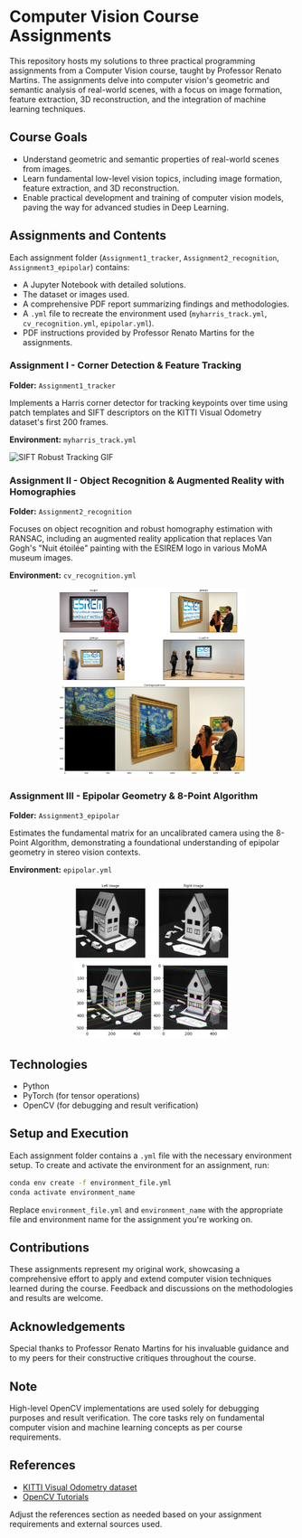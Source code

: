 # Computer Vision Course Assignments

This repository hosts my solutions to three practical programming assignments from a Computer Vision course, taught by Professor Renato Martins. The assignments delve into computer vision's geometric and semantic analysis of real-world scenes, with a focus on image formation, feature extraction, 3D reconstruction, and the integration of machine learning techniques.

## Course Goals

- Understand geometric and semantic properties of real-world scenes from images.
- Learn fundamental low-level vision topics, including image formation, feature extraction, and 3D reconstruction.
- Enable practical development and training of computer vision models, paving the way for advanced studies in Deep Learning.

## Assignments and Contents

Each assignment folder (`Assignment1_tracker`, `Assignment2_recognition`, `Assignment3_epipolar`) contains:
- A Jupyter Notebook with detailed solutions.
- The dataset or images used.
- A comprehensive PDF report summarizing findings and methodologies.
- A `.yml` file to recreate the environment used (`myharris_track.yml`, `cv_recognition.yml`, `epipolar.yml`).
- PDF instructions provided by Professor Renato Martins for the assignments.

### Assignment I - Corner Detection & Feature Tracking

**Folder:** `Assignment1_tracker`

Implements a Harris corner detector for tracking keypoints over time using patch templates and SIFT descriptors on the KITTI Visual Odometry dataset's first 200 frames.

**Environment:** `myharris_track.yml`

![SIFT Robust Tracking GIF](https://github.com/GraceSevillano/Computer-Vision-Course-Assignments/blob/master/Assignment1_tracker/sift_Robust.gif)

### Assignment II - Object Recognition & Augmented Reality with Homographies

**Folder:** `Assignment2_recognition`

Focuses on object recognition and robust homography estimation with RANSAC, including an augmented reality application that replaces Van Gogh's "Nuit étoilée" painting with the ESIREM logo in various MoMA museum images.

**Environment:** `cv_recognition.yml`

<p align="center">
  <img src="https://github.com/GraceSevillano/Computer-Vision-Course-Assignments/blob/master/Assignment2_recognition/image_readme1.png" width="331.2" height="164.4"/>
  <img src="https://github.com/GraceSevillano/Computer-Vision-Course-Assignments/blob/master/Assignment2_recognition/image_readme2.png" width="331.2" height="164.4" />
</p>

### Assignment III - Epipolar Geometry & 8-Point Algorithm

**Folder:** `Assignment3_epipolar`

Estimates the fundamental matrix for an uncalibrated camera using the 8-Point Algorithm, demonstrating a foundational understanding of epipolar geometry in stereo vision contexts.

**Environment:** `epipolar.yml`

<p align="center">
  <img src="https://github.com/GraceSevillano/Computer-Vision-Course-Assignments/blob/master/Assignment3_epipolar/INPUT.png" width="276" height="137" />
  <img src="https://github.com/GraceSevillano/Computer-Vision-Course-Assignments/blob/master/Assignment3_epipolar/epi1_correspondences.png" width="276" height="137" />
</p>

## Technologies

- Python
- PyTorch (for tensor operations)
- OpenCV (for debugging and result verification)

## Setup and Execution

Each assignment folder contains a `.yml` file with the necessary environment setup. To create and activate the environment for an assignment, run:

```bash
conda env create -f environment_file.yml
conda activate environment_name
```
Replace `environment_file.yml` and `environment_name` with the appropriate file and environment name for the assignment you're working on.

## Contributions

These assignments represent my original work, showcasing a comprehensive effort to apply and extend computer vision techniques learned during the course. Feedback and discussions on the methodologies and results are welcome.

## Acknowledgements

Special thanks to Professor Renato Martins for his invaluable guidance and to my peers for their constructive critiques throughout the course.

## Note

High-level OpenCV implementations are used solely for debugging purposes and result verification. The core tasks rely on fundamental computer vision and machine learning concepts as per course requirements.

## References

- [KITTI Visual Odometry dataset](http://www.cvlibs.net/datasets/kitti/eval_odometry.php)
- [OpenCV Tutorials](https://opencv.org/)

Adjust the references section as needed based on your assignment requirements and external sources used.
